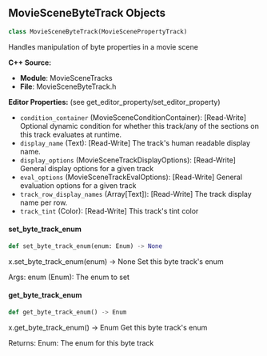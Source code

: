 ## MovieSceneByteTrack Objects

```python
class MovieSceneByteTrack(MovieScenePropertyTrack)
```

Handles manipulation of byte properties in a movie scene

**C++ Source:**

- **Module**: MovieSceneTracks
- **File**: MovieSceneByteTrack.h

**Editor Properties:** (see get_editor_property/set_editor_property)

- ``condition_container`` (MovieSceneConditionContainer):  [Read-Write] Optional dynamic condition for whether this track/any of the sections on this track evaluates at runtime.
- ``display_name`` (Text):  [Read-Write] The track's human readable display name.
- ``display_options`` (MovieSceneTrackDisplayOptions):  [Read-Write] General display options for a given track
- ``eval_options`` (MovieSceneTrackEvalOptions):  [Read-Write] General evaluation options for a given track
- ``track_row_display_names`` (Array[Text]):  [Read-Write] The track display name per row.
- ``track_tint`` (Color):  [Read-Write] This track's tint color

<a id="unreal.MovieSceneByteTrack.set_byte_track_enum"></a>

#### set_byte_track_enum

```python
def set_byte_track_enum(enum: Enum) -> None
```

x.set_byte_track_enum(enum) -> None
Set this byte track's enum

Args:
    enum (Enum): The enum to set

<a id="unreal.MovieSceneByteTrack.get_byte_track_enum"></a>

#### get_byte_track_enum

```python
def get_byte_track_enum() -> Enum
```

x.get_byte_track_enum() -> Enum
Get this byte track's enum

Returns:
    Enum: The enum for this byte track

<a id="unreal.MovieSceneCameraCutTrack"></a>